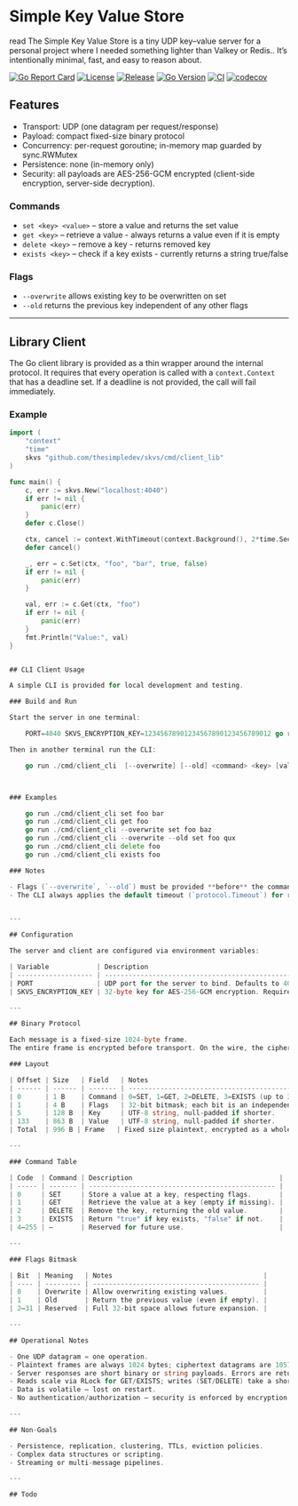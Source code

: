 # Simple Key Value Store
read
The Simple Key Value Store is a tiny UDP key–value server for a personal project where I needed something lighter than Valkey or Redis.. It’s intentionally minimal, fast, and easy to reason about.

[![Go Report Card](https://goreportcard.com/badge/github.com/thesimpledev/skvs)](https://goreportcard.com/report/github.com/thesimpledev/skvs)
[![License](https://img.shields.io/github/license/thesimpledev/skvs)](https://github.com/thesimpledev/skvs/blob/master/LICENSE)
[![Release](https://img.shields.io/github/v/release/thesimpledev/skvs)](https://github.com/thesimpledev/skvs/releases)
[![Go Version](https://img.shields.io/github/go-mod/go-version/thesimpledev/skvs)](https://github.com/thesimpledev/skvs)
[![CI](https://github.com/thesimpledev/skvs/actions/workflows/ci.yml/badge.svg)](https://github.com/thesimpledev/skvs/actions)
[![codecov](https://codecov.io/gh/thesimpledev/skvs/branch/master/graph/badge.svg)](https://codecov.io/gh/thesimpledev/skvs)


## Features

- Transport: UDP (one datagram per request/response)
- Payload: compact fixed-size binary protocol
- Concurrency: per-request goroutine; in-memory map guarded by sync.RWMutex
- Persistence: none (in-memory only)
- Security: all payloads are AES-256-GCM encrypted (client-side encryption, server-side decryption).

### Commands

- `set <key> <value>` – store a value and returns the set value
- `get <key>` – retrieve a value - always returns a value even if it is empty
- `delete <key>` – remove a key - returns removed key
- `exists <key>` – check if a key exists - currently returns a string true/false

### Flags

- `--overwrite` allows existing key to be overwritten on set
- `--old` returns the previous key independent of any other flags

---

## Library Client

The Go client library is provided as a thin wrapper around the internal protocol.
It requires that every operation is called with a `context.Context` that has a deadline set.
If a deadline is not provided, the call will fail immediately.

### Example

```go
import (
    "context"
    "time"
    skvs "github.com/thesimpledev/skvs/cmd/client_lib"
)

func main() {
    c, err := skvs.New("localhost:4040")
    if err != nil {
        panic(err)
    }
    defer c.Close()

    ctx, cancel := context.WithTimeout(context.Background(), 2*time.Second)
    defer cancel()

    _, err = c.Set(ctx, "foo", "bar", true, false)
    if err != nil {
        panic(err)
    }

    val, err := c.Get(ctx, "foo")
    if err != nil {
        panic(err)
    }
    fmt.Println("Value:", val)
}


## CLI Client Usage

A simple CLI is provided for local development and testing.

### Build and Run

Start the server in one terminal:

    PORT=4040 SKVS_ENCRYPTION_KEY=12345678901234567890123456789012 go run ./cmd/server

Then in another terminal run the CLI:

    go run ./cmd/client_cli  [--overwrite] [--old] <command> <key> [value]



### Examples

    go run ./cmd/client_cli set foo bar
    go run ./cmd/client_cli get foo
    go run ./cmd/client_cli --overwrite set foo baz
    go run ./cmd/client_cli --overwrite --old set foo qux
    go run ./cmd/client_cli delete foo
    go run ./cmd/client_cli exists foo

### Notes

- Flags (`--overwrite`, `--old`) must be provided **before** the command due to Gos stdlib `flag` package parsing rules.
- The CLI always applies the default timeout (`protocol.Timeout`) for requests.


---

## Configuration

The server and client are configured via environment variables:

| Variable            | Description                                        | Notes                          |
| ------------------- | -------------------------------------------------- | ------------------------------ |
| PORT                | UDP port for the server to bind. Defaults to 4040. | Must be numeric.               |
| SKVS_ENCRYPTION_KEY | 32-byte key for AES-256-GCM encryption. Required.  | Must be exactly 32 bytes long. |

---

## Binary Protocol

Each message is a fixed-size 1024-byte frame.
The entire frame is encrypted before transport. On the wire, the ciphertext size is 996 + nonce (12) + tag (16) = 1024 bytes.

### Layout

| Offset | Size   | Field   | Notes                                               |
| ------ | ------ | ------- | --------------------------------------------------- |
| 0      | 1 B    | Command | 0=SET, 1=GET, 2=DELETE, 3=EXISTS (up to 256 total). |
| 1      | 4 B    | Flags   | 32-bit bitmask; each bit is an independent toggle.  |
| 5      | 128 B  | Key     | UTF-8 string, null-padded if shorter.               |
| 133    | 863 B  | Value   | UTF-8 string, null-padded if shorter.               |
| Total  | 996 B | Frame   | Fixed size plaintext, encrypted as a whole.         |

---

### Command Table

| Code  | Command | Description                                     |
| ----- | ------- | ----------------------------------------------- |
| 0     | SET     | Store a value at a key, respecting flags.       |
| 1     | GET     | Retrieve the value at a key (empty if missing). |
| 2     | DELETE  | Remove the key, returning the old value.        |
| 3     | EXISTS  | Return "true" if key exists, "false" if not.    |
| 4–255 | —       | Reserved for future use.                        |

---

### Flags Bitmask

| Bit  | Meaning   | Notes                                      |
| ---- | --------- | ------------------------------------------ |
| 0    | Overwrite | Allow overwriting existing values.         |
| 1    | Old       | Return the previous value (even if empty). |
| 2–31 | Reserved  | Full 32-bit space allows future expansion. |

---

## Operational Notes

- One UDP datagram = one operation.
- Plaintext frames are always 1024 bytes; ciphertext datagrams are 1057 bytes.
- Server responses are short binary or string payloads. Errors are returned as generic "ERROR: failed to process message".
- Reads scale via RLock for GET/EXISTS; writes (SET/DELETE) take a short exclusive Lock.
- Data is volatile — lost on restart.
- No authentication/authorization — security is enforced by encryption only.

---

## Non-Goals

- Persistence, replication, clustering, TTLs, eviction policies.
- Complex data structures or scripting.
- Streaming or multi-message pipelines.

---

## Todo



```
